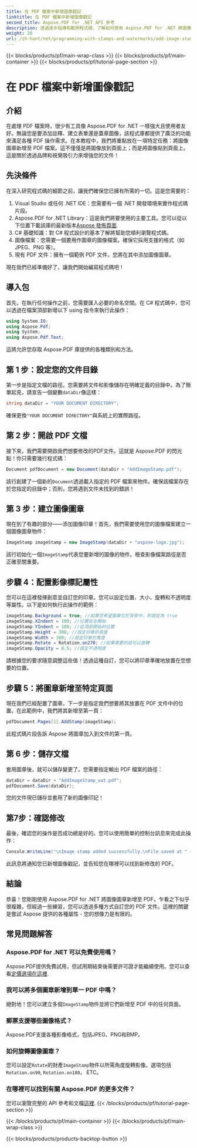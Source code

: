 ```yaml
---
title: 在 PDF 檔案中新增圖像戳記
linktitle: 在 PDF 檔案中新增圖像戳記
second_title: Aspose.PDF for .NET API 參考
description: 透過逐步指導和範例程式碼，了解如何使用 Aspose.PDF for .NET 將圖像圖章新增至 PDF 檔案。
weight: 20
url: /zh-hant/net/programming-with-stamps-and-watermarks/add-image-stamp/
---
```


{{< blocks/products/pf/main-wrap-class >}}
{{< blocks/products/pf/main-container >}}
{{< blocks/products/pf/tutorial-page-section >}}

# 在 PDF 檔案中新增圖像戳記

## 介紹

在處理 PDF 檔案時，很少有工具像 Aspose.PDF for .NET 一樣強大且使用者友好。無論您是要添加註釋、建立表單還是蓋章圖像，該程式庫都提供了廣泛的功能來滿足各種 PDF 操作需求。在本教程中，我們將重點放在一項特定任務：將圖像圖章新增至 PDF 檔案。這不僅僅是將圖像放到頁面上；而是將圖像貼到頁面上。這是關於透過品牌和視覺吸引力來增強您的文件！

## 先決條件

在深入研究程式碼的細節之前，讓我們確保您已擁有所需的一切。這是您需要的：

1. Visual Studio 或任何 .NET IDE：您需要有一個 .NET 開發環境來實作程式碼片段。
2.  Aspose.PDF for .NET Library：這是我們將要使用的主要工具。您可以從以下位置下載該庫的最新版本[Aspose 發佈頁面](https://releases.aspose.com/pdf/net/).
3. C# 基礎知識：對 C# 程式設計的基本了解將幫助您順利瀏覽程式碼。
4. 圖像檔案：您需要一個要用作圖章的圖像檔案。確保它採用支援的格式（如 JPEG、PNG 等）。
5. 現有 PDF 文件：擁有一個範例 PDF 文件，您將在其中添加圖像圖章。

現在我們已經準備好了，讓我們開始編寫程式碼吧！

## 導入包

首先，在執行任何操作之前，您需要匯入必要的命名空間。在 C# 程式碼中，您可以透過在檔案頂部新增以下 using 指令來執行此操作：

```csharp
using System.IO;
using Aspose.Pdf;
using System;
using Aspose.Pdf.Text;
```

這將允許您存取 Aspose.PDF 庫提供的各種類別和方法。

## 第 1 步：設定您的文件目錄

第一步是指定文檔的路徑。您需要將文件和影像儲存在明確定義的目錄中。為了簡單起見，請宣告一個變數`dataDir`像這樣：

```csharp
string dataDir = "YOUR DOCUMENT DIRECTORY";
```

確保更換`"YOUR DOCUMENT DIRECTORY"`與系統上的實際路徑。

## 第 2 步：開啟 PDF 文檔

接下來，我們需要開啟我們想要修改的PDF文件。這就是 Aspose.PDF 的閃光點！你只需要幾行程式碼：

```csharp
Document pdfDocument = new Document(dataDir + "AddImageStamp.pdf");
```

該行創建了一個新的`Document`透過載入指定的 PDF 檔案來物件。確保該檔案存在於您指定的目錄中；否則，您將遇到文件未找到的錯誤！

## 第 3 步：建立圖像圖章

現在到了有趣的部分——添加圖像印章！首先，我們需要使用您的圖像檔案建立一個圖像圖章物件：

```csharp
ImageStamp imageStamp = new ImageStamp(dataDir + "aspose-logo.jpg");
```

該行初始化一個`ImageStamp`代表您要新增的圖像的物件。檢查影像檔案路徑是否正確至關重要。

## 步驟 4：配置影像標記屬性

您可以在這裡發揮創意並自訂您的印章。您可以設定位置、大小、旋轉和不透明度等屬性。以下是如何執行此操作的範例：

```csharp
imageStamp.Background = true; //如果您希望圖章位於背景中，則設定為 true
imageStamp.XIndent = 100; //位置從左開始
imageStamp.YIndent = 100; //從頂部開始的位置
imageStamp.Height = 300; //設定印章的高度
imageStamp.Width = 300; //設定印章的寬度
imageStamp.Rotate = Rotation.on270; //如果需要的話可以旋轉
imageStamp.Opacity = 0.5; //設定不透明度
```

請根據您的要求隨意調整這些值！透過這種自訂，您可以將印章準確地放置在您想要的位置。

## 步驟 5：將圖章新增至特定頁面

現在我們已經配置了圖章，下一步是指定我們想要將其放置在 PDF 文件中的位置。在此範例中，我們將其新增至第一頁：

```csharp
pdfDocument.Pages[1].AddStamp(imageStamp);
```

此程式碼片段告訴 Aspose 將圖章加入到文件的第一頁。

## 第 6 步：儲存文檔

套用圖章後，就可以儲存變更了。您需要指定輸出 PDF 檔案的路徑：

```csharp
dataDir = dataDir + "AddImageStamp_out.pdf";
pdfDocument.Save(dataDir);
```

您的文件現已儲存並套用了新的圖像印記！

## 第7步：確認修改

最後，確認您的操作是否成功總是好的。您可以使用簡單的控制台訊息來完成此操作：

```csharp
Console.WriteLine("\nImage stamp added successfully.\nFile saved at " + dataDir);
```

此訊息將通知您已新增圖像戳記，並告知您在哪裡可以找到新修改的 PDF。

## 結論

恭喜！您剛剛使用 Aspose.PDF for .NET 將圖像圖章新增至 PDF。乍看之下似乎很複雜，但經過一些練習，您可以透過多種方式自訂您的 PDF 文件。這裡的關鍵是嘗試 Aspose 提供的各種屬性 - 您的想像力是有限的。

## 常見問題解答

### Aspose.PDF for .NET 可以免費使用嗎？  
 Aspose.PDF提供免費試用，但試用期結束後需要許可證才能繼續使用。您可以查看[定價選項在這裡](https://purchase.aspose.com/buy).

### 我可以將多個圖章新增到單一 PDF 中嗎？  
絕對地！您可以建立多個`ImageStamp`物件並將它們新增至 PDF 中的任何頁面。

### 郵票支援哪些圖像格式？  
Aspose.PDF支援各種影像格式，包括JPEG、PNG和BMP。

### 如何旋轉圖像圖章？  
您可以設定`Rotate`的財產`ImageStamp`物件以所需角度旋轉影像。選項包括`Rotation.on90`, `Rotation.on180`， ETC。

### 在哪裡可以找到有關 Aspose.PDF 的更多文件？  
您可以瀏覽完整的 API 參考和文檔[這裡](https://reference.aspose.com/pdf/net/).
{{< /blocks/products/pf/tutorial-page-section >}}

{{< /blocks/products/pf/main-container >}}
{{< /blocks/products/pf/main-wrap-class >}}

{{< blocks/products/products-backtop-button >}}
